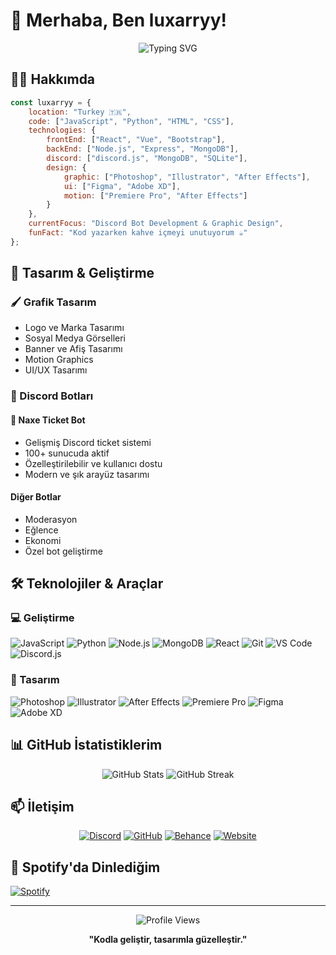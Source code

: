 # 👋 Merhaba, Ben luxarryy!

<div align="center">
  <img src="https://readme-typing-svg.herokuapp.com?font=Fira+Code&pause=1000&color=7067CF&center=true&vCenter=true&width=435&lines=Full+Stack+Developer;Discord+Bot+Developer;Graphic+Designer;UI%2FUX+Designer" alt="Typing SVG" />
</div>

## 👨‍💻 Hakkımda

```javascript
const luxarryy = {
    location: "Turkey 🇹🇷",
    code: ["JavaScript", "Python", "HTML", "CSS"],
    technologies: {
        frontEnd: ["React", "Vue", "Bootstrap"],
        backEnd: ["Node.js", "Express", "MongoDB"],
        discord: ["discord.js", "MongoDB", "SQLite"],
        design: {
            graphic: ["Photoshop", "Illustrator", "After Effects"],
            ui: ["Figma", "Adobe XD"],
            motion: ["Premiere Pro", "After Effects"]
        }
    },
    currentFocus: "Discord Bot Development & Graphic Design",
    funFact: "Kod yazarken kahve içmeyi unutuyorum ☕"
};
```

## 🎨 Tasarım & Geliştirme

### 🖌️ Grafik Tasarım
- Logo ve Marka Tasarımı
- Sosyal Medya Görselleri
- Banner ve Afiş Tasarımı
- Motion Graphics
- UI/UX Tasarımı

### 🤖 Discord Botları
#### 🎫 Naxe Ticket Bot
- Gelişmiş Discord ticket sistemi
- 100+ sunucuda aktif
- Özelleştirilebilir ve kullanıcı dostu
- Modern ve şık arayüz tasarımı

#### Diğer Botlar
- Moderasyon
- Eğlence
- Ekonomi
- Özel bot geliştirme

## 🛠️ Teknolojiler & Araçlar

### 💻 Geliştirme
![JavaScript](https://img.shields.io/badge/-JavaScript-F7DF1E?style=flat-square&logo=javascript&logoColor=black)
![Python](https://img.shields.io/badge/-Python-3776AB?style=flat-square&logo=python&logoColor=white)
![Node.js](https://img.shields.io/badge/-Node.js-339933?style=flat-square&logo=node.js&logoColor=white)
![MongoDB](https://img.shields.io/badge/-MongoDB-47A248?style=flat-square&logo=mongodb&logoColor=white)
![React](https://img.shields.io/badge/-React-61DAFB?style=flat-square&logo=react&logoColor=black)
![Git](https://img.shields.io/badge/-Git-F05032?style=flat-square&logo=git&logoColor=white)
![VS Code](https://img.shields.io/badge/-VS%20Code-007ACC?style=flat-square&logo=visual-studio-code)
![Discord.js](https://img.shields.io/badge/-Discord.js-5865F2?style=flat-square&logo=discord&logoColor=white)

### 🎨 Tasarım
![Photoshop](https://img.shields.io/badge/-Photoshop-31A8FF?style=flat-square&logo=adobe-photoshop&logoColor=white)
![Illustrator](https://img.shields.io/badge/-Illustrator-FF9A00?style=flat-square&logo=adobe-illustrator&logoColor=white)
![After Effects](https://img.shields.io/badge/-After%20Effects-9999FF?style=flat-square&logo=adobe-after-effects&logoColor=white)
![Premiere Pro](https://img.shields.io/badge/-Premiere%20Pro-9999FF?style=flat-square&logo=adobe-premiere-pro&logoColor=white)
![Figma](https://img.shields.io/badge/-Figma-F24E1E?style=flat-square&logo=figma&logoColor=white)
![Adobe XD](https://img.shields.io/badge/-Adobe%20XD-FF61F6?style=flat-square&logo=adobe-xd&logoColor=white)

## 📊 GitHub İstatistiklerim

<div align="center">
  <img src="https://github-readme-stats.vercel.app/api?username=LuXarrY&show_icons=true&theme=tokyonight" alt="GitHub Stats" />
  <img src="https://github-readme-streak-stats.herokuapp.com/?user=LuXarrY&theme=tokyonight" alt="GitHub Streak" />
</div>

## 📫 İletişim

<div align="center">
  
[![Discord](https://img.shields.io/badge/-Discord-5865F2?style=for-the-badge&logo=discord&logoColor=white)](https://discord.com/users/luxarryy)
[![GitHub](https://img.shields.io/badge/-GitHub-181717?style=for-the-badge&logo=github)](https://github.com/LuXarrY)
[![Behance](https://img.shields.io/badge/-Behance-1769FF?style=for-the-badge&logo=behance&logoColor=white)](https://behance.net/YOUR_BEHANCE)
[![Website](https://img.shields.io/badge/-Website-FF7139?style=for-the-badge&logo=firefox-browser&logoColor=white)](https://your-website.com)

</div>

## 🎵 Spotify'da Dinlediğim

[![Spotify](https://novatorem-luxarryy.vercel.app/api/spotify)](https://open.spotify.com/user/31vjm4i4tk3rdelhd3mf2pwqomwu)

---

<div align="center">
  <img src="https://komarev.com/ghpvc/?username=LuXarrY&color=blueviolet" alt="Profile Views" />
  
  **"Kodla geliştir, tasarımla güzelleştir."**
</div> 
